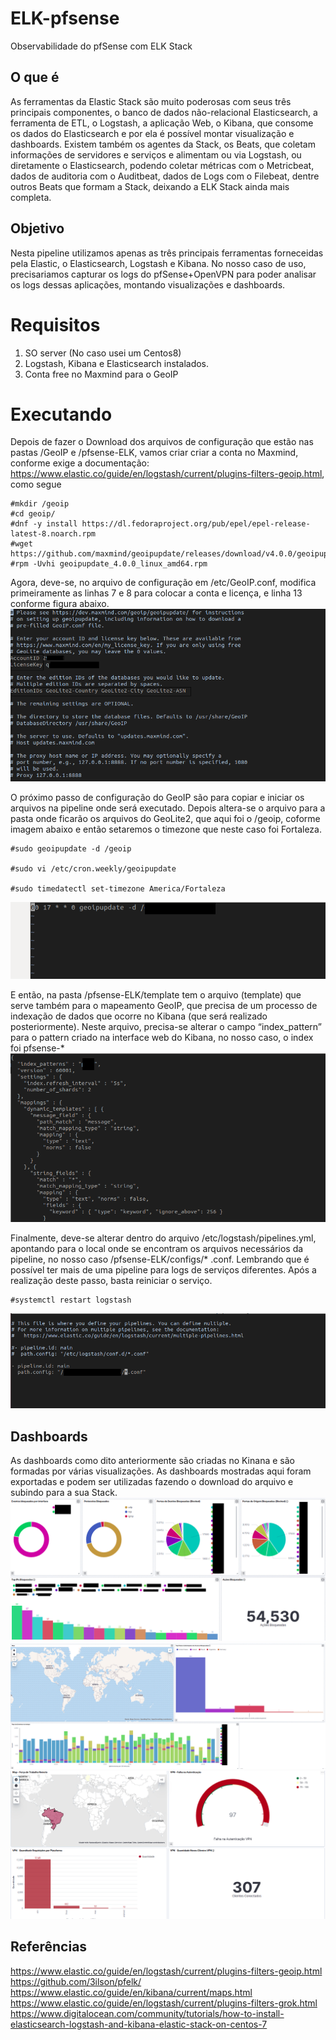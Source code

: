 # ELK-pfsense
Observabilidade do pfSense com ELK Stack

## O que é
As ferramentas da Elastic Stack são muito poderosas com seus três principais componentes, o banco de dados não-relacional Elasticsearch, a ferramenta de ETL, o Logstash, a aplicação Web, o Kibana, que consome os dados do Elasticsearch e por ela é possível montar visualização e dashboards. Existem também os agentes da Stack, os Beats, que coletam informações de servidores e serviços e alimentam ou via Logstash, ou diretamente o Elasticsearch, podendo coletar métricas com o Metricbeat, dados de auditoria com o Auditbeat, dados de Logs com o Filebeat, dentre outros Beats que formam a Stack, deixando a ELK Stack ainda mais completa.

## Objetivo
Nesta pipeline utilizamos apenas as três principais ferramentas forneceidas pela Elastic, o Elasticsearch, Logstash e Kibana. No nosso caso de uso, precisariamos capturar os logs do pfSense+OpenVPN para poder analisar os logs dessas aplicações, montando visualizações e dashboards. 

# Requisitos
1. SO server (No caso usei um Centos8)
2. Logstash, Kibana e Elasticsearch instalados.
3. Conta free no Maxmind para o GeoIP

# Executando
Depois de fazer o Download dos arquivos de configuração que estão nas pastas /GeoIP e /pfsense-ELK, vamos criar criar a conta no Maxmind, conforme exige a documentação: https://www.elastic.co/guide/en/logstash/current/plugins-filters-geoip.html, como segue
```
#mkdir /geoip
#cd geoip/
#dnf -y install https://dl.fedoraproject.org/pub/epel/epel-release-latest-8.noarch.rpm 
#wget https://github.com/maxmind/geoipupdate/releases/download/v4.0.0/geoipupdate_4.0.0_linux_amd64.rpm 
#rpm -Uvhi geoipupdate_4.0.0_linux_amd64.rpm
```
Agora, deve-se, no arquivo de configuração em /etc/GeoIP.conf, modifica primeiramente as linhas 7 e 8 para colocar a conta e licença, e linha 13 conforme figura abaixo. 
![geoip](./geoip.png)

O próximo passo de configuração do GeoIP são para copiar e iniciar os arquivos na pipeline onde será executado. Depois altera-se o arquivo para a pasta onde ficarão os arquivos do GeoLite2, que aqui foi o /geoip, coforme imagem abaixo e então setaremos o timezone que neste caso foi Fortaleza.
```
#sudo geoipupdate -d /geoip

#sudo vi /etc/cron.weekly/geoipupdate

#sudo timedatectl set-timezone America/Fortaleza
```
![geoipupdate](./geoipupdate.png)

E então, na pasta /pfsense-ELK/template tem o arquivo (template) que serve também para o mapeamento GeoIP, que precisa  de um processo de indexação de dados que ocorre no Kibana (que será realizado posteriormente). Neste arquivo, precisa-se alterar o campo “index_pattern” para o pattern criado na interface web do Kibana, no nosso caso, o index foi pfsense-*
![template2](./template2.png)

Finalmente, deve-se alterar dentro do arquivo /etc/logstash/pipelines.yml, apontando para o local onde se encontram os arquivos necessários da pipeline, no nosso caso /pfsense-ELK/configs/* .conf. Lembrando que é possível ter mais de uma pipeline para logs de serviços diferentes. Após a realização deste passo, basta reiniciar o serviço.
```
#systemctl restart logstash
```
![pipeline](./pipeline.png)

## Dashboards
As dashboards como dito anteriormente são criadas no Kinana e são formadas por várias visualizações. As dashboards mostradas aqui foram exportadas e podem ser utilizadas fazendo o download do arquivo e subindo para a sua Stack.
![pf01](./pf01.png)
![pf02](./pf02.png)
![vpn2](./vpn2.png)

## Referências
https://www.elastic.co/guide/en/logstash/current/plugins-filters-geoip.html
https://github.com/3ilson/pfelk/
https://www.elastic.co/guide/en/kibana/current/maps.html
https://www.elastic.co/guide/en/logstash/current/plugins-filters-grok.html
https://www.digitalocean.com/community/tutorials/how-to-install-elasticsearch-logstash-and-kibana-elastic-stack-on-centos-7

